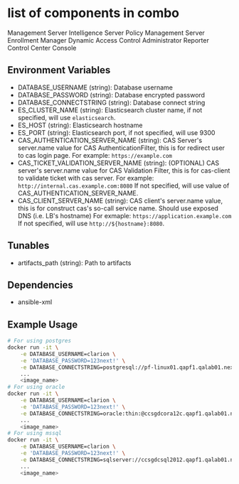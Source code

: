 # list of components in combo
Management Server
Intelligence Server
Policy Management Server
Enrollment Manager
Dynamic Access Control
Administrator
Reporter
Control Center Console



## Environment Variables


* DATABASE_USERNAME (string): Database username
* DATABASE_PASSWORD (string): Database encrypted password
* DATABASE_CONNECTSTRING (string): Database connect string
* ES_CLUSTER_NAME (string): Elasticsearch cluster name, if not specified, will use `elasticsearch`.
* ES_HOST (string): Elasticsearch hostname
* ES_PORT (string): Elasticsearch port, if not specified, will use 9300
* CAS_AUTHENTICATION_SERVER_NAME (string): CAS Server's server.name value for CAS AuthenticationFilter, this is for redirect user to cas login page.
    For example: `https://example.com`
* CAS_TICKET_VALIDATION_SERVER_NAME (string): (OPTIONAL) CAS server's server.name value for CAS Validation Filter, this is for cas-client to validate ticket with cas server.
    For example: `http://internal.cas.example.com:8080` If not specified, will use value of CAS_AUTHENTICATION_SERVER_NAME.
* CAS_CLIENT_SERVER_NAME (string): CAS client's server.name value, this is for construct cas's so-call service name. Should use exposed DNS (i.e. LB's hostname)
    For exmaple: `https://application.example.com` If not specified, will use `http://${hostname}:8080`.


## Tunables

* artifacts_path (string): Path to artifacts

## Dependencies

* ansible-xml

## Example Usage

```bash
# For using postgres
docker run -it \
    -e DATABASE_USERNAME=clarion \
    -e 'DATABASE_PASSWORD=123next!' \
    -e DATABASE_CONNECTSTRING=postgresql://pf-linux01.qapf1.qalab01.nextlabs.com:5432/clarion \
    ...
    <image_name>
# For using oracle
docker run -it \
    -e DATABASE_USERNAME=clarion \
    -e 'DATABASE_PASSWORD=123next!' \
    -e DATABASE_CONNECTSTRING=oracle:thin:@ccsgdcora12c.qapf1.qalab01.nextlabs.com:1521:orcl \
    ...
    <image_name>
# For using mssql
docker run -it \
    -e DATABASE_USERNAME=clarion \
    -e 'DATABASE_PASSWORD=123next!' \
    -e DATABASE_CONNECTSTRING=sqlserver://ccsgdcsql2012.qapf1.qalab01.nextlabs.com:1433;DatabaseName=clarion; \
    ...
    <image_name>
```




